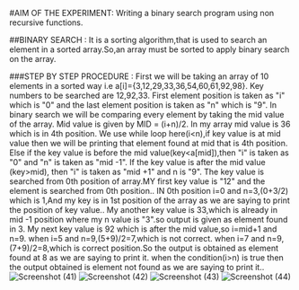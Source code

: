 #AIM OF THE EXPERIMENT: Writing a binary search program using non recursive functions.

##BINARY SEARCH :
It is a sorting algorithm,that is used to search an element in a sorted array.So,an array must be sorted to apply binary search on the array.

###STEP BY STEP PROCEDURE :
First we will be taking an array of 10 elements in a sorted way i.e a[i]={3,12,29,33,36,54,60,61,92,98}.
Key numbers to be searched are 12,92,33.
First element position is taken as "i" which is "0" and the last element position is taken as "n" which is "9".
In binary search we will be comparing every element by taking the mid value of the array.
Mid value is given by MID = (i+n)/2.
In my array mid value is 36 which is in 4th position.
We use while loop here(i<n),if key value is at mid value then we will be printing that element found at mid that is 4th position.
Else if the key value is before the mid value(key<a[mid]),then "i" is taken as "0" and "n" is taken as "mid -1".
If the key value is after the mid value (key>mid), then "i" is taken as "mid +1" and n is "9".
The key value is searched from 0th position of array.MY first key value is "12" and the element is searched from 0th position..
IN 0th position i=0 and n=3,(0+3/2) which is 1,And my key is in 1st position of the array as we are saying to print the position of key value..
My another key value is 33,which is already in mid -1 position where my n value is "3".so output is given as element found in 3.
My next key value is 92 which is after the mid value,so i=mid+1 and n=9. when i=5 and n=9,(5+9)/2=7,which is not correct.
when i=7 and n=9,(7+9)/2=8,which is correct position.So the output is obtained as element found at 8 as we are saying to print it.
when the condition(i>n) is true then the output obtained is element not found as we are saying to print it..
![Screenshot (41)](https://user-images.githubusercontent.com/69307981/90538455-36dfb600-e19c-11ea-9149-2229acec6a4b.png)
![Screenshot (42)](https://user-images.githubusercontent.com/69307981/90538464-39daa680-e19c-11ea-965a-106475102d20.png)
![Screenshot (43)](https://user-images.githubusercontent.com/69307981/90538470-3b0bd380-e19c-11ea-9d8e-5c995b0da7f1.png)
![Screenshot (44)](https://user-images.githubusercontent.com/69307981/90538476-3ba46a00-e19c-11ea-817a-2ff6251e354d.png)




